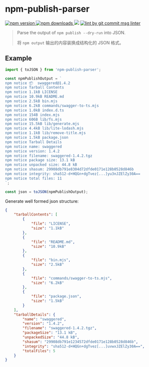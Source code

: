 # npm-publish-parser

<p>
  <a href="https://www.npmjs.com/package/npm-publish-parser" target="_blank">
    <img src="https://img.shields.io/npm/v/npm-publish-parser.svg" alt="npm version" />
  </a>

  <a href="https://www.npmjs.com/package/npm-publish-parser">
    <img src="https://img.shields.io/npm/dm/npm-publish-parser.svg" alt="npm downloads" />
  </a>

  <img src="https://img.shields.io/badge/coverage-100-green" />

  <a href="https://www.npmjs.com/package/git-commit-msg-linter" target="_blank">
    <img alt="lint by git commit msg linter" src="https://img.shields.io/badge/git-commit%20msg%20linter-blue" />
  </a>
</p>

> Parse the output of `npm publish --dry-run` into JSON.
>
> 将 `npm output` 输出的内容装换成结构化的 JSON 格式。

## Example

```js
import { toJSON } from 'npm-publish-parser';

const npmPublishOutput = `
npm notice 📦  swaggered@1.4.2
npm notice Tarball Contents
npm notice 1.1kB LICENSE
npm notice 10.9kB README.md
npm notice 2.5kB bin.mjs
npm notice 6.2kB commands/swagger-to-ts.mjs
npm notice 1.0kB index.d.ts
npm notice 154B index.mjs
npm notice 606B lib/fs.mjs
npm notice 15.5kB lib/generate.mjs
npm notice 4.4kB lib/lite-lodash.mjs
npm notice 1.1kB lib/remove-title.mjs
npm notice 1.5kB package.json
npm notice Tarball Details
npm notice name: swaggered
npm notice version: 1.4.2
npm notice filename: swaggered-1.4.2.tgz
npm notice package size: 13.1 kB
npm notice unpacked size: 44.8 kB
npm notice shasum: 29908db791e8304d72dfde0171e128b0528d846b
npm notice integrity: sha512-d+HQGn+dgTvez[...]yu3nJZElZy30A==
npm notice total files: 11
`;

const json = toJSON(npmPublishOutput);
```

Generate well formed json structure:

```json
{
    "tarballContents": [
        {
            "file": "LICENSE",
            "size": "1.1kB"
        },
        {
            "file": "README.md",
            "size": "10.9kB"
        },
        {
            "file": "bin.mjs",
            "size": "2.5kB"
        },
        {
            "file": "commands/swagger-to-ts.mjs",
            "size": "6.2kB"
        },
        {
            "file": "package.json",
            "size": "1.5kB"
        }
    ],
    "tarballDetails": {
        "name": "swaggered",
        "version": "1.4.2",
        "filename": "swaggered-1.4.2.tgz",
        "packageSize": "13.1 kB",
        "unpackedSize": "44.8 kB",
        "shasum": "29908db791e1234572dfde0171e128b0528d846b",
        "integrity": "sha512-d+HQGn+dgTvez[...]uvwxJZElZy30A==",
        "totalFiles": 5
    }
}
```
